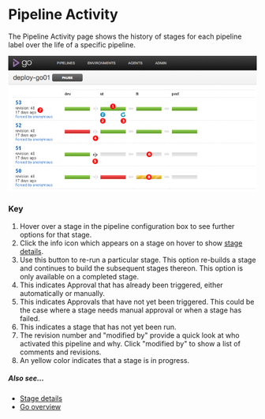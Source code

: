 # Pipeline Activity

The Pipeline Activity page shows the history of stages for each pipeline label over the life of a specific pipeline.

![Pipeline Activity Page](../resources/images/cruise/PipelineActivity.png)

### Key

1.  Hover over a stage in the pipeline configuration box to see further options for that stage.
2.  Click the info icon which appears on a stage on hover to show [stage details](../navigations/stage_details_page.html).
3.  Use this button to re-run a particular stage. This option re-builds a stage and continues to build the subsequent stages thereon. This option is only available on a completed stage.
4.  This indicates Approval that has already been triggered, either automatically or manually.
5.  This indicates Approvals that have not yet been triggered. This could be the case where a stage needs manual approval or when a stage has failed.
6.  This indicates a stage that has not yet been run.
7.  The revision number and "modified by" provide a quick look at who activated this pipeline and why. Click "modified by" to show a list of comments and revisions.
8.  An yellow color indicates that a stage is in progress.

##### Also see...

-   [Stage details](../navigations/stage_details_page.html)
-   [Go overview](welcome_to_go.html)